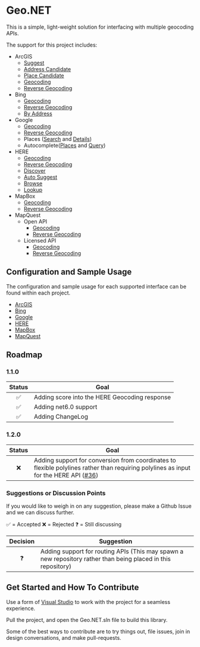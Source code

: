 # Geo.NET

This is a simple, light-weight solution for interfacing with multiple geocoding APIs.

The support for this project includes:

 - ArcGIS
	 - [Suggest](https://developers.arcgis.com/rest/geocode/api-reference/geocoding-suggest.htm)
	 - [Address Candidate](https://developers.arcgis.com/labs/rest/search-for-an-address/)
	 - [Place Candidate](https://developers.arcgis.com/labs/rest/find-places/)
	 - [Geocoding](https://developers.arcgis.com/rest/geocode/api-reference/geocoding-geocode-addresses.htm)
	 - [Reverse Geocoding](https://developers.arcgis.com/rest/geocode/api-reference/geocoding-reverse-geocode.htm)
 - Bing
	 - [Geocoding](https://docs.microsoft.com/en-us/bingmaps/rest-services/locations/find-a-location-by-query)
	 - [Reverse Geocoding](https://docs.microsoft.com/en-us/bingmaps/rest-services/locations/find-a-location-by-point)
	 - [By Address](https://docs.microsoft.com/en-us/bingmaps/rest-services/locations/find-a-location-by-address)
 - Google
	 - [Geocoding](https://developers.google.com/maps/documentation/geocoding/start)
	 - [Reverse Geocoding](https://developers.google.com/maps/documentation/geocoding/start)
	 - Places ([Search](https://developers.google.com/places/web-service/search) and [Details](https://developers.google.com/places/web-service/details))
	 - Autocomplete([Places](https://developers.google.com/places/web-service/autocomplete) and [Query](https://developers.google.com/places/web-service/query))
 - HERE
	 - [Geocoding](https://developer.here.com/documentation/geocoding-search-api/dev_guide/topics/endpoint-geocode-brief.html)
	 - [Reverse Geocoding](https://developer.here.com/documentation/geocoding-search-api/dev_guide/topics/endpoint-reverse-geocode-brief.html)
	 - [Discover](https://developer.here.com/documentation/geocoding-search-api/dev_guide/topics/endpoint-discover-brief.html)
	 - [Auto Suggest](https://developer.here.com/documentation/geocoding-search-api/dev_guide/topics/endpoint-autosuggest-brief.html)
	 - [Browse](https://developer.here.com/documentation/geocoding-search-api/dev_guide/topics/endpoint-browse-brief.html)
	 - [Lookup](https://developer.here.com/documentation/geocoding-search-api/dev_guide/topics/endpoint-lookup-brief.html)
 - MapBox
	 - [Geocoding](https://docs.mapbox.com/api/search/#forward-geocoding)
	 - [Reverse Geocoding](https://docs.mapbox.com/api/search/#reverse-geocoding)
 - MapQuest
	 - Open API
		 - [Geocoding](https://developer.mapquest.com/documentation/open/geocoding-api/)
		 - [Reverse Geocoding](https://developer.mapquest.com/documentation/open/geocoding-api/)
	 - Licensed API
		 - [Geocoding](https://developer.mapquest.com/documentation/geocoding-api/address/get/)
		 - [Reverse Geocoding](https://developer.mapquest.com/documentation/geocoding-api/reverse/get/)


## Configuration and Sample Usage
The configuration and sample usage for each supported interface can be found within each project.

 - [ArcGIS](https://github.com/JustinCanton/Geo.NET/tree/master/src/Geo.ArcGIS)
 - [Bing](https://github.com/JustinCanton/Geo.NET/tree/master/src/Geo.Bing)
 - [Google](https://github.com/JustinCanton/Geo.NET/tree/master/src/Geo.Google)
 - [HERE](https://github.com/JustinCanton/Geo.NET/tree/master/src/Geo.Here)
 - [MapBox](https://github.com/JustinCanton/Geo.NET/tree/master/src/Geo.MapBox)
 - [MapQuest](https://github.com/JustinCanton/Geo.NET/tree/master/src/Geo.MapQuest)


## Roadmap

### 1.1.0
|Status|Goal|
|:--:|--|
|✅|Adding score into the HERE Geocoding response|
|✅|Adding net6.0 support|
|✅|Adding ChangeLog|


### 1.2.0
|Status|Goal|
|:--:|--|
|❌|Adding support for conversion from coordinates to flexible polylines rather than requiring polylines as input for the HERE API ([#36](https://github.com/JustinCanton/Geo.NET/issues/36))|


### Suggestions or Discussion Points
If you would like to weigh in on any suggestion, please make a Github Issue and we can discuss further.

✅ = Accepted
❌ = Rejected
❓ = Still discussing

|Decision|Suggestion|
|:--:|--|
|❓|Adding support for routing APIs (This may spawn a new repository rather than being placed in this repository)|


## Get Started and How To Contribute

Use a form of [Visual Studio](https://www.visualstudio.com/)  to work with the project for a seamless experience.

Pull the project, and open the Geo.NET.sln file to build this library.

Some of the best ways to contribute are to try things out, file issues, join in design conversations, and make pull-requests.
